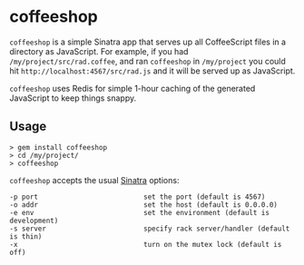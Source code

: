 # coffeeshop

`coffeeshop` is a simple Sinatra app that serves up all CoffeeScript files in a directory as JavaScript. For example, if you had `/my/project/src/rad.coffee`, and ran `coffeeshop` in `/my/project` you could hit `http://localhost:4567/src/rad.js` and it will be served up as JavaScript.

`coffeeshop` uses Redis for simple 1-hour caching of the generated JavaScript to keep things snappy.

## Usage

    > gem install coffeeshop
    > cd /my/project/
    > coffeeshop

`coffeeshop` accepts the usual [Sinatra][sinatra] options:

    -p port                          set the port (default is 4567)
    -o addr                          set the host (default is 0.0.0.0)
    -e env                           set the environment (default is development)
    -s server                        specify rack server/handler (default is thin)
    -x                               turn on the mutex lock (default is off)

  [sinatra]: http://www.sinatrarb.com/

